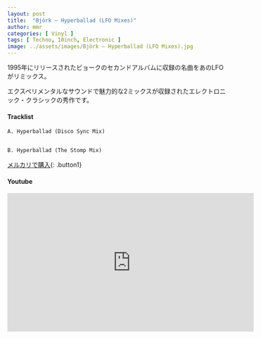 ```yaml
---
layout: post
title:  "Björk – Hyperballad (LFO Mixes)"
author: mmr
categories: [ Vinyl ]
tags: [ Techno, 10inch, Electronic ]
image: ../assets/images/Björk – Hyperballad (LFO Mixes).jpg
---
```


1995年にリリースされたビョークのセカンドアルバムに収録の名曲をあのLFOがリミックス。

エクスペリメンタルなサウンドで魅力的な2ミックスが収録されたエレクトロニック・クラシックの秀作です。

#### Tracklist
```md
A. Hyperballad (Disco Sync Mix)


B. Hyperballad (The Stomp Mix)
```

[メルカリで購入](https://jp.mercari.com/item/m51141432858?afid=6142608987){: .button1}

#### Youtube
<iframe width="560" height="315" src="https://www.youtube.com/embed/xENFEImvqnw?si=_VNmmlWtwOibFc7W" title="YouTube video player" frameborder="0" allow="accelerometer; autoplay; clipboard-write; encrypted-media; gyroscope; picture-in-picture; web-share" referrerpolicy="strict-origin-when-cross-origin" allowfullscreen></iframe>